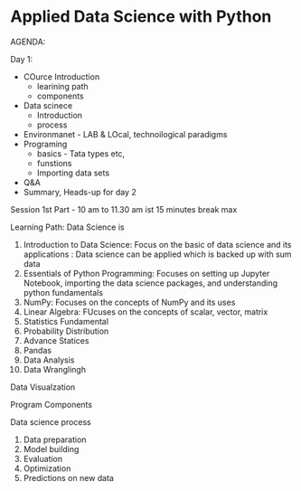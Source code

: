 # Applied Data Science with Python


AGENDA:


Day 1:
* COurce Introduction 
  * learining path
  * components
* Data scinece 
  * Introduction
  * process
* Environmanet - LAB & LOcal, technoilogical paradigms
* Programing
  * basics - Tata types etc,
  * funstions
  * Importing data sets
* Q&A
* Summary, Heads-up for day 2

Session 
1st Part - 10 am to 11.30 am ist
15 minutes break max



Learning Path:
Data Science is

1. Introduction to Data Science: Focus on the basic of data science and its applications : Data science can be applied which is backed up with sum data
2. Essentials of Python Programming: Focuses on setting up Jupyter Notebook, importing the data science packages, and understanding python fundamentals
3. NumPy: Focuses on the concepts of NumPy and its uses
4. Linear Algebra: FUcuses on the concepts of scalar, vector, matrix
5. Statistics Fundamental
6. Probability Distribution
7. Advance Statices
8. Pandas
9. Data Analysis
10. Data Wranglingh

Data Visualzation

Program Components




Data science process

1. Data preparation
2. Model building
3. Evaluation
4. Optimization
5. Predictions on new data


